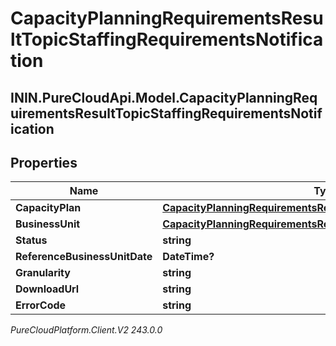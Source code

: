 # CapacityPlanningRequirementsResultTopicStaffingRequirementsNotification

## ININ.PureCloudApi.Model.CapacityPlanningRequirementsResultTopicStaffingRequirementsNotification

## Properties

|Name | Type | Description | Notes|
|------------ | ------------- | ------------- | -------------|
| **CapacityPlan** | [**CapacityPlanningRequirementsResultTopicCapacityPlanReference**](CapacityPlanningRequirementsResultTopicCapacityPlanReference) |  | [optional] |
| **BusinessUnit** | [**CapacityPlanningRequirementsResultTopicBusinessUnit**](CapacityPlanningRequirementsResultTopicBusinessUnit) |  | [optional] |
| **Status** | **string** |  | [optional] |
| **ReferenceBusinessUnitDate** | **DateTime?** |  | [optional] |
| **Granularity** | **string** |  | [optional] |
| **DownloadUrl** | **string** |  | [optional] |
| **ErrorCode** | **string** |  | [optional] |



_PureCloudPlatform.Client.V2 243.0.0_
